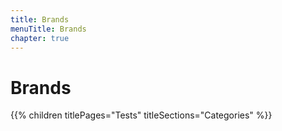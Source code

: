 ```yaml
---
title: Brands
menuTitle: Brands
chapter: true
---
```


# Brands

{{% children titlePages="Tests" titleSections="Categories" %}}
